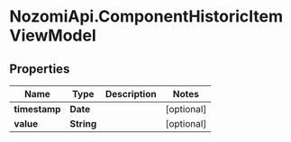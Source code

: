 # NozomiApi.ComponentHistoricItemViewModel

## Properties
Name | Type | Description | Notes
------------ | ------------- | ------------- | -------------
**timestamp** | **Date** |  | [optional] 
**value** | **String** |  | [optional] 
